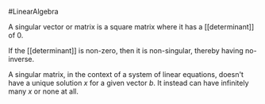 #LinearAlgebra 

A singular vector or matrix is a square matrix where it has a [[determinant]] of $0$.

If the [[determinant]] is non-zero, then it is non-singular, thereby having no-inverse.

A singular matrix, in the context of a system of linear equations, doesn't have a unique solution $x$ for a given vector $b$. It instead can have infinitely many $x$ or none at all.

